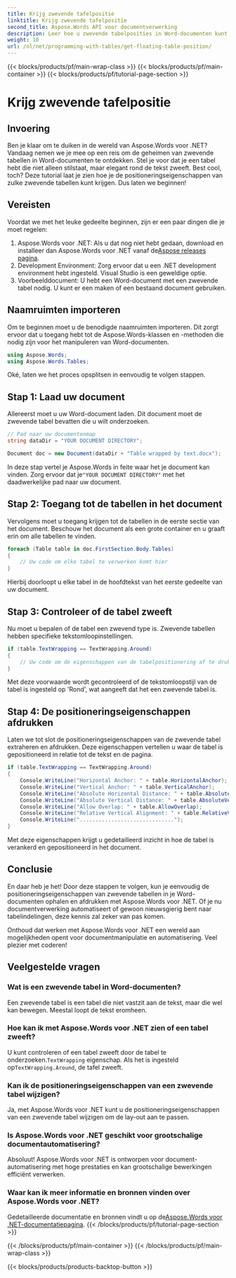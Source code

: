 ```yaml
---
title: Krijg zwevende tafelpositie
linktitle: Krijg zwevende tafelpositie
second_title: Aspose.Words API voor documentverwerking
description: Leer hoe u zwevende tabelposities in Word-documenten kunt krijgen met Aspose.Words voor .NET. Deze gedetailleerde, stapsgewijze handleiding leidt u door alles wat u moet weten.
weight: 10
url: /nl/net/programming-with-tables/get-floating-table-position/
---
```


{{< blocks/products/pf/main-wrap-class >}}
{{< blocks/products/pf/main-container >}}
{{< blocks/products/pf/tutorial-page-section >}}

# Krijg zwevende tafelpositie

## Invoering

Ben je klaar om te duiken in de wereld van Aspose.Words voor .NET? Vandaag nemen we je mee op een reis om de geheimen van zwevende tabellen in Word-documenten te ontdekken. Stel je voor dat je een tabel hebt die niet alleen stilstaat, maar elegant rond de tekst zweeft. Best cool, toch? Deze tutorial laat je zien hoe je de positioneringseigenschappen van zulke zwevende tabellen kunt krijgen. Dus laten we beginnen!

## Vereisten

Voordat we met het leuke gedeelte beginnen, zijn er een paar dingen die je moet regelen:

1.  Aspose.Words voor .NET: Als u dat nog niet hebt gedaan, download en installeer dan Aspose.Words voor .NET vanaf de[Aspose releases pagina](https://releases.aspose.com/words/net/).
2. Development Environment: Zorg ervoor dat u een .NET development environment hebt ingesteld. Visual Studio is een geweldige optie.
3. Voorbeelddocument: U hebt een Word-document met een zwevende tabel nodig. U kunt er een maken of een bestaand document gebruiken. 

## Naamruimten importeren

Om te beginnen moet u de benodigde naamruimten importeren. Dit zorgt ervoor dat u toegang hebt tot de Aspose.Words-klassen en -methoden die nodig zijn voor het manipuleren van Word-documenten.

```csharp
using Aspose.Words;
using Aspose.Words.Tables;
```

Oké, laten we het proces opsplitsen in eenvoudig te volgen stappen.

## Stap 1: Laad uw document

Allereerst moet u uw Word-document laden. Dit document moet de zwevende tabel bevatten die u wilt onderzoeken.

```csharp
// Pad naar uw documentenmap
string dataDir = "YOUR DOCUMENT DIRECTORY";

Document doc = new Document(dataDir + "Table wrapped by text.docx");
```

 In deze stap vertel je Aspose.Words in feite waar het je document kan vinden. Zorg ervoor dat je`"YOUR DOCUMENT DIRECTORY"` met het daadwerkelijke pad naar uw document.

## Stap 2: Toegang tot de tabellen in het document

Vervolgens moet u toegang krijgen tot de tabellen in de eerste sectie van het document. Beschouw het document als een grote container en u graaft erin om alle tabellen te vinden.

```csharp
foreach (Table table in doc.FirstSection.Body.Tables)
{
    // Uw code om elke tabel te verwerken komt hier
}
```

Hierbij doorloopt u elke tabel in de hoofdtekst van het eerste gedeelte van uw document.

## Stap 3: Controleer of de tabel zweeft

Nu moet u bepalen of de tabel een zwevend type is. Zwevende tabellen hebben specifieke tekstomloopinstellingen.

```csharp
if (table.TextWrapping == TextWrapping.Around)
{
    // Uw code om de eigenschappen van de tabelpositionering af te drukken komt hier
}
```

Met deze voorwaarde wordt gecontroleerd of de tekstomloopstijl van de tabel is ingesteld op 'Rond', wat aangeeft dat het een zwevende tabel is.

## Stap 4: De positioneringseigenschappen afdrukken

Laten we tot slot de positioneringseigenschappen van de zwevende tabel extraheren en afdrukken. Deze eigenschappen vertellen u waar de tabel is gepositioneerd in relatie tot de tekst en de pagina.

```csharp
if (table.TextWrapping == TextWrapping.Around)
{
    Console.WriteLine("Horizontal Anchor: " + table.HorizontalAnchor);
    Console.WriteLine("Vertical Anchor: " + table.VerticalAnchor);
    Console.WriteLine("Absolute Horizontal Distance: " + table.AbsoluteHorizontalDistance);
    Console.WriteLine("Absolute Vertical Distance: " + table.AbsoluteVerticalDistance);
    Console.WriteLine("Allow Overlap: " + table.AllowOverlap);
    Console.WriteLine("Relative Vertical Alignment: " + table.RelativeVerticalAlignment);
    Console.WriteLine("..............................");
}
```

Met deze eigenschappen krijgt u gedetailleerd inzicht in hoe de tabel is verankerd en gepositioneerd in het document.

## Conclusie

En daar heb je het! Door deze stappen te volgen, kun je eenvoudig de positioneringseigenschappen van zwevende tabellen in je Word-documenten ophalen en afdrukken met Aspose.Words voor .NET. Of je nu documentverwerking automatiseert of gewoon nieuwsgierig bent naar tabelindelingen, deze kennis zal zeker van pas komen.

Onthoud dat werken met Aspose.Words voor .NET een wereld aan mogelijkheden opent voor documentmanipulatie en automatisering. Veel plezier met coderen!

## Veelgestelde vragen

### Wat is een zwevende tabel in Word-documenten?
Een zwevende tabel is een tabel die niet vastzit aan de tekst, maar die wel kan bewegen. Meestal loopt de tekst eromheen.

### Hoe kan ik met Aspose.Words voor .NET zien of een tabel zweeft?
 U kunt controleren of een tabel zweeft door de tabel te onderzoeken.`TextWrapping` eigenschap. Als het is ingesteld op`TextWrapping.Around`, de tafel zweeft.

### Kan ik de positioneringseigenschappen van een zwevende tabel wijzigen?
Ja, met Aspose.Words voor .NET kunt u de positioneringseigenschappen van een zwevende tabel wijzigen om de lay-out aan te passen.

### Is Aspose.Words voor .NET geschikt voor grootschalige documentautomatisering?
Absoluut! Aspose.Words voor .NET is ontworpen voor document-automatisering met hoge prestaties en kan grootschalige bewerkingen efficiënt verwerken.

### Waar kan ik meer informatie en bronnen vinden over Aspose.Words voor .NET?
Gedetailleerde documentatie en bronnen vindt u op de[Aspose.Words voor .NET-documentatiepagina](https://reference.aspose.com/words/net/).
{{< /blocks/products/pf/tutorial-page-section >}}

{{< /blocks/products/pf/main-container >}}
{{< /blocks/products/pf/main-wrap-class >}}

{{< blocks/products/products-backtop-button >}}
